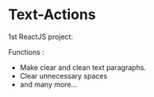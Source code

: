 # Text-Actions
<p>1st ReactJS project:</p>

Functions :

- Make clear and clean text paragraphs.
- Clear unnecessary spaces
- and many more...


